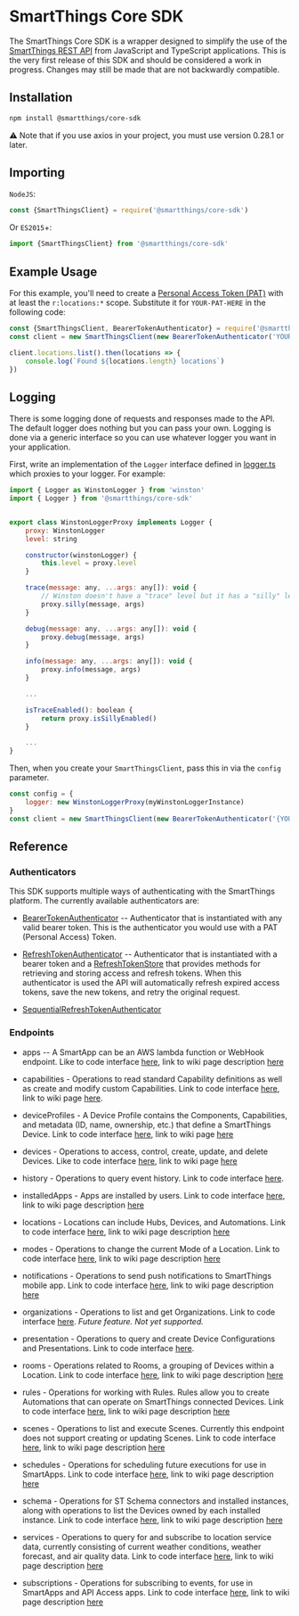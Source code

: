 # SmartThings Core SDK

The SmartThings Core SDK is a wrapper designed to simplify the use of the
[SmartThings REST API](https://developer.smartthings.com/docs/api/public)
from JavaScript and TypeScript applications. This is the very first release of this SDK and should be considered
a work in progress. Changes may still be made that are not backwardly compatible.


## Installation

```bash
npm install @smartthings/core-sdk
```

:warning: Note that if you use axios in your project, you must use version 0.28.1 or later.

## Importing

`NodeJS`:

```javascript
const {SmartThingsClient} = require('@smartthings/core-sdk')
```

Or `ES2015`+:

```javascript
import {SmartThingsClient} from '@smartthings/core-sdk'
```

## Example Usage
For this example, you'll need to create a [Personal Access Token (PAT)](https://account.smartthings.com/tokens)
with at least the `r:locations:*` scope. Substitute it for `YOUR-PAT-HERE` in the following code:
```javascript
const {SmartThingsClient, BearerTokenAuthenticator} = require('@smartthings/core-sdk')
const client = new SmartThingsClient(new BearerTokenAuthenticator('YOUR-PAT-HERE'))

client.locations.list().then(locations => {
    console.log(`Found ${locations.length} locations`)
})

```

## Logging

There is some logging done of requests and responses made to the API. The
default logger does nothing but you can pass your own. Logging is done via a generic interface so
you can use whatever logger you want in your application.

First, write an implementation of the `Logger` interface defined in
[logger.ts](src/logger.ts)
which proxies to your logger. For example:

```javascript
import { Logger as WinstonLogger } from 'winston'
import { Logger } from '@smartthings/core-sdk'


export class WinstonLoggerProxy implements Logger {
	proxy: WinstonLogger
	level: string

	constructor(winstonLogger) {
		this.level = proxy.level
	}

	trace(message: any, ...args: any[]): void {
		// Winston doesn't have a "trace" level but it has a "silly" level in the same place.
		proxy.silly(message, args)
	}

	debug(message: any, ...args: any[]): void {
		proxy.debug(message, args)
	}

	info(message: any, ...args: any[]): void {
		proxy.info(message, args)
	}

	...

	isTraceEnabled(): boolean {
		return proxy.isSillyEnabled()
	}

	...
}
```

Then, when you create your `SmartThingsClient`, pass this in via the `config` parameter.

```javascript
const config = {
	logger: new WinstonLoggerProxy(myWinstonLoggerInstance)
}
const client = new SmartThingsClient(new BearerTokenAuthenticator('{YOUR-PAT-TOKEN}'), config)
```

## Reference

### Authenticators

This SDK supports multiple ways of authenticating with the SmartThings platform. The currently available authenticators
are:

* [BearerTokenAuthenticator](src/authenticator.ts#L55) -- Authenticator that is instantiated with any valid bearer
token. This is the authenticator you would use with a PAT (Personal Access) Token.

* [RefreshTokenAuthenticator](src/authenticator.ts#L99) -- Authenticator that is instantiated with a bearer token and
a [RefreshTokenStore](src/authenticator.ts#L86) that provides methods for retrieving and storing access and refresh
tokens. When this authenticator is used the API will automatically refresh expired access tokens, save the new tokens,
and retry the original request.

* [SequentialRefreshTokenAuthenticator](src/authenticator.ts#L151)

### Endpoints

* apps -- A SmartApp can be an AWS lambda function or WebHook endpoint. Like to code interface [here](src/endpoint/apps.ts#L267), link to wiki page description [here](https://github.com/SmartThingsCommunity/smartthings-core-sdk/wiki/Apps)

* capabilities - Operations to read standard Capability definitions as well as create and modify custom Capabilities.  Link to code interface [here](src/endpoint/capabilities.ts#L763), link to wiki page [here](https://github.com/SmartThingsCommunity/smartthings-core-sdk/wiki/Capabilities).

* deviceProfiles - A Device Profile contains the Components, Capabilities, and metadata (ID, name, ownership, etc.) that define a SmartThings Device. Link to code interface [here](src/endpoint/deviceprofiles.ts#L93), link to wiki page [here](https://github.com/SmartThingsCommunity/smartthings-core-sdk/wiki/Device-Profiles)

* devices - Operations to access, control, create, update, and delete Devices.  Like to code interface [here](src/endpoint/devices.ts#L658), link to wiki page [here](https://github.com/SmartThingsCommunity/smartthings-core-sdk/wiki/Devices)

* history - Operations to query event history. Link to code interface [here](src/endpoint/history.ts#L96).

* installedApps - Apps are installed by users.  Link to code interface [here](src/endpoint/installedapps.ts#L331), link to wiki page description [here](https://github.com/SmartThingsCommunity/smartthings-core-sdk/wiki/Installed-Apps)

* locations - Locations can include Hubs, Devices, and Automations.  Link to code interface [here](src/endpoint/locations.ts#L141), link to wiki page description [here](https://github.com/SmartThingsCommunity/smartthings-core-sdk/wiki/Locations)

* modes - Operations to change the current Mode of a Location.  Link to code interface [here](src/endpoint/modes.ts#L26), link to wiki page description [here](https://github.com/SmartThingsCommunity/smartthings-core-sdk/wiki/Modes)

* notifications - Operations to send push notifications to SmartThings mobile app.  Link to code interface [here](src/endpoint/notifications.ts#L83), link to wiki page description [here](https://github.com/SmartThingsCommunity/smartthings-core-sdk/wiki/Notifications)

* organizations - Operations to list and get Organizations. Link to code interface [here](src/endpoint/organizations.ts#L38). _Future feature. Not yet supported._

* presentation - Operations to query and create Device Configurations and Presentations. Link to code interface [here](src/endpoint/presentation.ts#L189).

* rooms - Operations related to Rooms, a grouping of Devices within a Location.  Link to code interface [here](src/endpoint/rooms.ts#L26), link to wiki page description [here](https://github.com/SmartThingsCommunity/smartthings-core-sdk/wiki/Rooms)

* rules - Operations for working with Rules.  Rules allow you to create Automations that can operate on SmartThings connected Devices.  Link to code interface [here](src/endpoint/rules.ts#L351), link to wiki page description [here](https://github.com/SmartThingsCommunity/smartthings-core-sdk/wiki/Rules)

* scenes - Operations to list and execute Scenes.  Currently this endpoint does not support creating or updating Scenes.  Link to code interface [here](src/endpoint/scenes.ts#L56), link to wiki page description [here](https://github.com/SmartThingsCommunity/smartthings-core-sdk/wiki/Scenes)

* schedules - Operations for scheduling future executions for use in SmartApps.  Link to code interface [here](src/endpoint/schedules.ts#L80), link to wiki page description [here](https://github.com/SmartThingsCommunity/smartthings-core-sdk/wiki/Schedules)

* schema - Operations for ST Schema connectors and installed instances, along with operations to list the Devices owned by each installed instance. Link to code interface [here](src/endpoint/schema.ts#L244), link to wiki page description [here](https://github.com/SmartThingsCommunity/smartthings-core-sdk/wiki/Schema)

* services - Operations to query for and subscribe to location service data, currently consisting of current weather conditions, weather forecast, and air quality data.  Link to code interface [here](src/endpoint/services.ts#L499), link to wiki page description [here](https://github.com/SmartThingsCommunity/smartthings-core-sdk/wiki/Services)

* subscriptions -  Operations for subscribing to events, for use in SmartApps and API Access apps.  Link to code interface [here](src/endpoint/subscriptions.ts#L213), link to wiki page description [here](https://github.com/SmartThingsCommunity/smartthings-core-sdk/wiki/Subscriptions)
